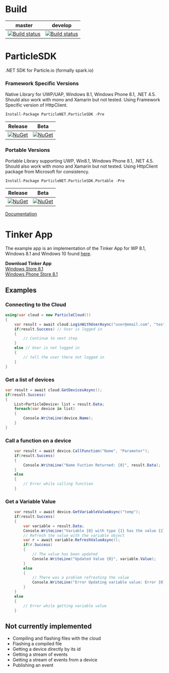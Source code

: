 # Build
| master | develop |
|--------|---------|
|[![Build status](https://ci.appveyor.com/api/projects/status/8kcdeffb0s415rmh?svg=true)](https://ci.appveyor.com/project/holtsoftware/particlesdk)|[![Build status](https://ci.appveyor.com/api/projects/status/3oa42ovdknh4i627?svg=true)](https://ci.appveyor.com/project/holtsoftware/particlesdk-qe393)|

# ParticleSDK
.NET SDK for Particle.io (formally spark.io)

### Framework Specific Versions
Native Library for UWP/UAP, Windows 8.1, Windows Phone 8.1, .NET 4.5. Should also work with mono and Xamarin but not tested. Using Framework Specific version of HttpClient.
```
Install-Package ParticleNET.ParticleSDK -Pre
```
| Release | Beta |
|---------|------|
|[![NuGet](https://img.shields.io/nuget/v/ParticleNET.ParticleSDK.svg)](https://www.nuget.org/packages/ParticleNET.ParticleSDK)|[![NuGet](https://img.shields.io/nuget/vpre/ParticleNET.ParticleSDK.svg)](https://www.nuget.org/packages/ParticleNET.ParticleSDK)|

### Portable Versions
Portable Library supporting UWP, Win8.1, Windows Phone 8.1, .NET 4.5. Should also work with mono and Xamarin but not tested. Using HttpClient package from Microsoft for consistency. 
```
Install-Package ParticleNET.ParticleSDK.Portable -Pre
```
| Release | Beta |
|---------|------|
|[![NuGet](https://img.shields.io/nuget/v/ParticleNET.ParticleSDK.Portable.svg)](https://www.nuget.org/packages/ParticleNET.ParticleSDK.Portable)|[![NuGet](https://img.shields.io/nuget/vpre/ParticleNET.ParticleSDK.Portable.svg)](https://www.nuget.org/packages/ParticleNET.ParticleSDK.Portable)|

[Documentation](http://particlenet.github.io/Docs/index.html)

# Tinker App
The example app is an implementation of the Tinker App for WP 8.1, Windows 8.1 and Windows 10 found [here](https://github.com/ParticleNET/Particle-Windows-app).

**Download Tinker App**<br />
[Windows Store 8.1](http://apps.microsoft.com/windows/app/f9a2a89a-1adb-49ce-abff-0da6be35aa0c)<br />
[Windows Phone Store 8.1](http://windowsphone.com/s?appid=71eaa2c4-b093-4d1a-b5d3-046e6c2f9826)

## Examples
### Connecting to the Cloud
```C#
using(var cloud = new ParticleCloud())
{
    var result = await cloud.LoginWithUserAsync("user@email.com", "test");
    if(result.Success) // User is logged in
    {
        // Continue to next step
    }
    else // User is not logged in
    {
        // tell the user there not logged in
    }
}
```
### Get a list of devices
```C#
var result = await cloud.GetDevicesAsync();
if(result.Success)
{
    List<ParticleDevice> list = result.Data;
    foreach(var device in list)
    {
        Console.WriteLine(device.Name);
    }
}
```

### Call a function on a device
```C#
    var result = await device.CallFunction("Name", "Parameter");
    if(result.Success)
    {
        Console.WriteLine("Name Fuction Returned: {0}", result.Data);
    }
    else
    {
        // Error while calling function
    }
```

### Get a Variable Value
```C#
    var result = await device.GetVariableValueAsync("temp");
    if(result.Success)
    {
        var variable = result.Data;
        Console.WriteLine("Variable {0} with type {1} has the value {2}", variable.Name, variable.Type, variable.Value);
        // Refresh the value with the variable object
        var r = await variable.RefreshValueAsync();
        if(r.Success)
        {
            // The value has been updated
            Console.WriteLine("Updated Value {0}", variable.Value);
        }
        else
        {
            // There was a problem refreshing the value
            Console.WriteLine("Error Updating variable value: Error {0} ErrorDescription {1}", r.Error, r.ErrorDescription);
        }
    }
    else
    {
        // Error while getting variable value
    }
```

## Not currently implemented
* Compiling and flashing files with the cloud
* Flashing a compiled file
* Getting a device directly by its id
* Getting a stream of events
* Getting a stream of events from a device
* Publishing an event
